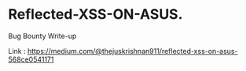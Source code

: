 # Reflected-XSS-ON-ASUS.
Bug Bounty Write-up

Link : https://medium.com/@thejuskrishnan911/reflected-xss-on-asus-568ce0541171
